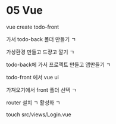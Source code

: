 # 05 Vue 

vue create todo-front

가서 todo-back 폴더 만들기 ㄱ

가상환경 만들고 드쟝고 깔기 ㄱ

todo-back에 가서 프로젝트 만들고 앱만들기 ㄱ



todo-front 에서 vue ui 

가져오기에서 front 폴더 선택 ㄱ

router 설치 ㄱ 활성화 ㄱ



touch src/views/Login.vue

